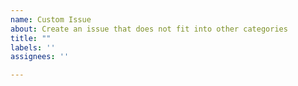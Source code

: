 ```yaml
---
name: Custom Issue
about: Create an issue that does not fit into other categories
title: ""
labels: ''
assignees: ''

---
```

